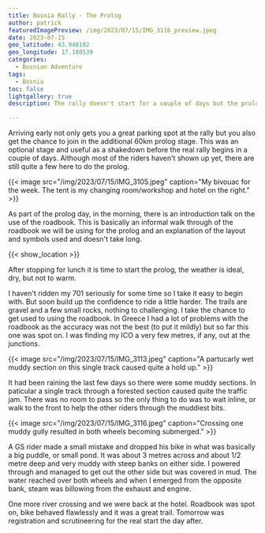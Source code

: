 ```yaml
---
title: Bosnia Rally - The Prolog
author: patrick
featuredImagePreview: /img/2023/07/15/IMG_3116_preview.jpeg
date: 2023-07-15
geo_latitude: 43.948192
geo_longitude: 17.188539
categories:
  - Bosnian Adventure
tags:
  - Bosnia
toc: false
lightgallery: true
description: The rally doesn't start for a couple of days but the prolog is an optional extra stage over a short 60km trail around Kupres. Most of the competitors haven't arrived yet so it's a good chance to test out your kit and bike setup.

---
```

<!--more-->
Arriving early not only gets you a great parking spot at the rally but you also get the chance to join in the additional 60km prolog stage. This was an optional stage and useful as a shakedown before the real rally begins in a couple of days. Although most of the riders haven't shown up yet, there are still quite a few here to do the prolog.

{{< image src="/img/2023/07/15/IMG_3105.jpeg" caption="My bivouac for the week. The tent is my changing room/workshop and hotel on the right." >}}

As part of the prolog day, in the morning, there is an introduction talk on the use of the roadbook. This is basically an informal walk through of the roadbook we will be using for the prolog and an explanation of the layout and symbols used and doesn't take long.

{{< show_location >}}

After stopping for lunch it is time to start the prolog, the weather is ideal, dry, but not to warm.

I haven't ridden my 701 seriously for some time so I take it easy to begin with. But soon build up the confidence to ride a little harder. The trails are gravel and a few small rocks, nothing to challenging. I take the chance to get used to using the roadbook. In Greece I had a lot of problems with the roadbook as the accuracy was not the best (to put it mildly) but so far this one was spot on. I was finding my ICO a very few metres, if any, out at the junctions.

{{< image src="/img/2023/07/15/IMG_3113.jpeg" caption="A partucarly wet muddy section on this single track caused quite a hold up." >}}

It had been raining the last few days so there were some muddy sections. In paticular a single track through a forested section caused quite the traffic jam. There was no room to pass so the only thing to do was to wait inline, or walk to the front to help the other riders through the muddiest bits.

{{< image src="/img/2023/07/15/IMG_3116.jpeg" caption="Crossing one muddy gully resulted in both wheels becoming submerged." >}}

A GS rider made a small mistake and dropped his bike in what was basically a big puddle, or small pond. It was about 3 metres across and about 1/2 metre deep and very muddy with steep banks on either side. I powered through and managed to get out the other side but was covered in mud. The water reached over both wheels and when I emerged from the opposite bank, steam was billowing from the exhaust and engine.

One more river crossing and we were back at the hotel. Roadbook was spot on, bike behaved flawlessly and it was a great trail. Tomorrow was registration and scrutineering for the real start the day after.
